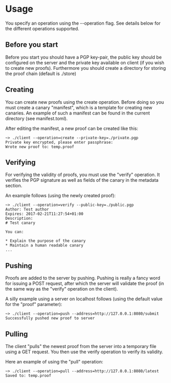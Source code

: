 # Usage

You specify an operation using the --operation flag.
See details below for the different operations supported.

## Before you start

Before you start you should have a PGP key-pair,
the public key should be configured on the server and
the private key available on client (if you wish to create new proofs).
Furthermore you should create a directory for storing the proof chain (default is ./store)

## Creating

You can create new proofs using the create operation.
Before doing so you must create a canary "manifest", which is a template for creating new canaries.
An example of such a manifest can be found in the current directory (see manifest.toml).

After editing the manifest, a new proof can be created like this:

```
~> ./client --operation=create --private-key=./private.pgp
Private key encrypted, please enter passphrase:
Wrote new proof to: temp.proof
```

## Verifying

For verifying the validity of proofs, you must use the "verify" operation.
It verifies the PGP signature as well as fields of the canary in the metadata section.

An example follows (using the newly created proof):

```
~> ./client --operation=verify --public-key=./public.pgp
Author: Test author
Expires: 2017-02-21T11:27:54+01:00
Description:
# Test canary

You can:

* Explain the purpose of the canary
* Maintain a human readable canary
...
```

## Pushing

Proofs are added to the server by pushing.
Pushing is really a fancy word for issuing a POST request, after which the server will validate the proof
(in the same way as the "verify" operation on the client).

A silly example using a server on localhost follows (using the default value for the "proof" parameter):

```
~> ./client --operation=push --address=http://127.0.0.1:8080/submit
Successfully pushed new proof to server
```

## Pulling

The client "pulls" the newest proof from the server into a temporary file using a GET request.
You then use the verify operation to verify its validity.

Here an example of using the "pull" operation:

```
~> ./client --operation=pull --address=http://127.0.0.1:8080/latest
Saved to: temp.proof
```
